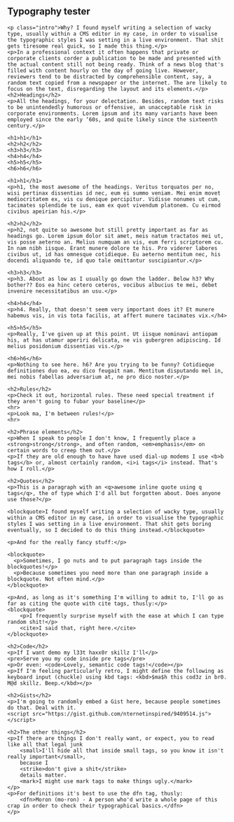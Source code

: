 <article>
    <h1>Typography tester</h1>

    <p class="intro">Why? I found myself writing a selection of wacky type, usually within a CMS editor in my case, in order to visualise the typographic styles I was setting in a live environment. That shit gets tiresome real quick, so I made this thing.</p>
    <p>In a professional context it often happens that private or corporate clients corder a publication to be made and presented with the actual content still not being ready. Think of a news blog that's filled with content hourly on the day of going live. However, reviewers tend to be distracted by comprehensible content, say, a random text copied from a newspaper or the internet. The are likely to focus on the text, disregarding the layout and its elements.</p>
    <h2>Headings</h2>
    <p>All the headings, for your delectation. Besides, random text risks to be unintendedly humorous or offensive, an unacceptable risk in corporate environments. Lorem ipsum and its many variants have been employed since the early ‘60s, and quite likely since the sixteenth century.</p>

    <h1>h1</h1>
    <h2>h2</h2>
    <h3>h3</h3>
    <h4>h4</h4>
    <h5>h5</h5>
    <h6>h6</h6>

    <h1>h1</h1>
    <p>h1, the most awesome of the headings. Veritus torquatos per no, wisi pertinax dissentias id nec, eum ei summo veniam. Mei enim movet mediocritatem ex, vis cu denique percipitur. Vidisse nonumes ut cum, tacimates splendide te ius, eam ex quot vivendum platonem. Cu eirmod civibus apeirian his.</p>

    <h2>h2</h2>
    <p>h2, not quite so awesome but still pretty important as far as headings go. Lorem ipsum dolor sit amet, meis natum tractatos mei ut, vis posse aeterno an. Melius numquam an vis, eum ferri scriptorem cu. In nam nibh iisque. Erant munere dolore te his. Pro viderer labores civibus ut, id has omnesque cotidieque. Eu aeterno mentitum nec, his docendi aliquando te, id quo tale omittantur suscipiantur.</p>

    <h3>h3</h3>
    <p>h3. About as low as I usually go down the ladder. Below h3? Why bother?? Eos ea hinc cetero ceteros, vocibus albucius te mei, debet invenire necessitatibus an usu.</p>

    <h4>h4</h4>
    <p>h4. Really, that doesn't seem very important does it? Et munere habemus vis, in vis tota facilis, at affert munere tacimates vix.</h4>

    <h5>h5</h5>
    <p>Really, I've given up at this point. Ut iisque nominavi antiopam his, at has utamur aperiri delicata, ne vis gubergren adipiscing. Id melius posidonium dissentias vis.</p>

    <h6>h6</h6>
    <p>Nothing to see here. h6? Are you trying to be funny? Cotidieque definitiones duo ea, eu dico feugait nam. Mentitum disputando mel in, mei nobis fabellas adversarium at, ne pro dico noster.</p>

    <h2>Rules</h2>
    <p>Check it out, horizontal rules. These need special treatment if they aren't going to fubar your baseline</p>
    <hr>
    <p>Look ma, I'm between rules!</p>
    <hr>

    <h2>Phrase elements</h2>
    <p>When I speak to people I don't know, I frequently place a <strong>strong</strong>, and often random, <em>emphasis</em> on certain words to creep them out.</p>
    <p>If they are old enough to have have used dial-up modems I use <b>b tags</b> or, almost certainly random, <i>i tags</i> instead. That's how I roll.</p>

    <h2>Quotes</h2>
    <p>This is a paragraph with an <q>awesome inline quote using q tags</q>, the of type which I'd all but forgotten about. Does anyone use those?</p>

    <blockquote>I found myself writing a selection of wacky type, usually within a CMS editor in my case, in order to visualise the typographic styles I was setting in a live environment. That shit gets boring eventually, so I decided to do this thing instead.</blockquote>

    <p>And for the really fancy stuff:</p>

    <blockquote>
      <p>Sometimes, I go nuts and to put paragraph tags inside the blockquotes!</p>
      <p>Because sometimes you need more than one paragraph inside a blockquote. Not often mind.</p>
    </blockquote>

    <p>And, as long as it's something I'm willing to admit to, I'll go as far as citing the quote with cite tags, thusly:</p>
    <blockquote>
    	<p>I frequently surprise myself with the ease at which I can type random shit!</p>
    	<cite>I said that, right here.</cite>
    </blockquote>

    <h2>Code</h2>
    <p>If I want demo my l33t haxx0r skillz I'll</p>
    <pre>Serve you my code inside pre tags</pre>
    <p>Or even: <code>Lovely, semantic code tags!</code></p>
    <p>If I'm feeling particularly retro, I might define the following as keyboard input (chuckle) using kbd tags: <kbd>$ma$h this cod3z in br0. M@d skillz. Beep.</kbd></p>

    <h2>Gists</h2>
    <p>I'm going to randomly embed a Gist here, because people sometimes do that. Deal with it.
    <script src="https://gist.github.com/nternetinspired/9409514.js"></script>

    <h2>The other things</h2>
    <p>If there are things I don't really want, or expect, you to read like all that legal junk
        <small>I'll hide all that inside small tags, so you know it isn't really important</small>,
        because I
        <strike>don't give a shit</strike>
        details matter.
        <mark>I might use mark tags to make things ugly.</mark>
    </p>
    <p>For definitions it's best to use the dfn tag, thusly:
        <dfn>Moron (mo·ron) - A person who'd write a whole page of this crap in order to check their typographical basics.</dfn>
    </p>
</article>
